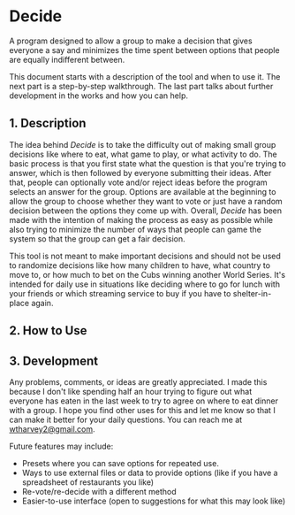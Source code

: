 # Decide
A program designed to allow a group to make a decision that gives everyone a say and minimizes the time spent between options that people are equally indifferent between.

This document starts with a description of the tool and when to use it. The next part is a step-by-step walkthrough. The last part talks about further development in the works and how you can help.

## 1. Description
  The idea behind *Decide* is to take the difficulty out of making small group decisions like where to eat, what game to play, or what activity to do. The basic process is that you first state what the question is that you're trying to answer, which is then followed by everyone submitting their ideas. After that, people can optionally vote and/or reject ideas before the program selects an answer for the group. Options are available at the beginning to allow the group to choose whether they want to vote or just have a random decision between the options they come up with. Overall, *Decide* has been made with the intention of making the process as easy as possible while also trying to minimize the number of ways that people can game the system so that the group can get a fair decision.
  
  This tool is not meant to make important decisions and should not be used to randomize decisions like how many children to have, what country to move to, or how much to bet on the Cubs winning another World Series. It's intended for daily use in situations like deciding where to go for lunch with your friends or which streaming service to buy if you have to shelter-in-place again.

## 2. How to Use



## 3. Development

Any problems, comments, or ideas are greatly appreciated. I made this because I don't like spending half an hour trying to figure out what everyone has eaten in the last week to try to agree on where to eat dinner with a group. I hope you find other uses for this and let me know so that I can make it better for your daily questions. You can reach me at wtharvey2@gmail.com.

Future features may include:
- Presets where you can save options for repeated use.
- Ways to use external files or data to provide options (like if you have a spreadsheet of restaurants you like)
- Re-vote/re-decide with a different method
- Easier-to-use interface (open to suggestions for what this may look like)
